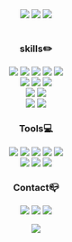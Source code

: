 <!--전체 둘러싸고 있는 div-->
<div align=center> 
    
<!--헤더-->
<img src="https://capsule-render.vercel.app/api?type=waving&color=auto&height=100&section=header&fontSize=30&text=🖐🏻YuJin%20Kwon🖐🏻">
<img src="https://hits.seeyoufarm.com/api/count/incr/badge.svg?url=https%3A%2F%2Fgithub.com%2Ftokyj515&count_bg=%23E4CEF0&title_bg=%23D1DDF2&icon=&icon_color=%23E8E5E5&title=hits&edge_flat=false">
<img src="http://mazassumnida.wtf/api/mini/generate_badge?boj=tokyj515">
  <!--
<a href="https://nebulous-author-76b.notion.site/d6ea92e833424f8b915371cfd53b435b"><img src="https://img.shields.io/badge/Portfolio-A9BCF5?style=flat&logo=GitHub Sponsors&logoColor=white&link=https://nebulous-author-76b.notion.site/d6ea92e833424f8b915371cfd53b435b"/></a>  -->

  <br>
   <br>



  
<!--기술 스택, 연락처, 툴 등-->
<p>
  
  <!--<img src="https://img.shields.io/badge/쓰고자하는_텍스트-컬러코드?style=flat-square&logo=simpleicons에서_아이콘이름&logoColor=white"/></a>&nbsp -->
  
 
  <h3>skills✏️</h3>
  <img src="https://img.shields.io/badge/Java-007396?style=flat&logo=OpenJDK&logoColor=white"/>
  <img src="https://img.shields.io/badge/Spring-6DB33F?style=flat&logo=spring&logoColor=white">
  <img src="https://img.shields.io/badge/Springboot-6DB33F?style=flat&logo=springboot&logoColor=white">
  <img src="https://img.shields.io/badge/MySQL-4479A1?style=flat&logo=mysql&logoColor=white">
  <img src="https://img.shields.io/badge/MariaDB-003545?style=flat&logo=mariaDB&logoColor=white">
  <br>

  <img src="https://img.shields.io/badge/Linux-FCC624?style=flat&logo=linux&logoColor=black">
  <img src="https://img.shields.io/badge/Docker-2496ED?style=flat&logo=Docker&logoColor=white" />
  <img src="https://img.shields.io/badge/Amazon%20AWS-232F3E?style=flat&logo=Amazon%20AWS&logoColor=white" />
  <br>


  <img src="https://img.shields.io/badge/HTML5-E34F26?style=flat&logo=html5&logoColor=white">
  <img src="https://img.shields.io/badge/CSS-1572B6?style=flat&logo=css3&logoColor=white">
  <!--<img src="https://img.shields.io/badge/JavaScript-F7DF1E?style=flat&logo=JavaScript&logoColor=black"/>-->
  <!--<img src="https://img.shields.io/badge/React-61DAFB?style=flat&logo=react&logoColor=black">-->
  <!--<img src="https://img.shields.io/badge/Android-3DDC84?style=flat&logo=Android&logoColor=black"/>-->
  <br>

  <img src="https://img.shields.io/badge/C++-00599C.svg?style=flat&logo=C%2B%2B&logoColor=white"/>
  <img src="https://img.shields.io/badge/Python-3776AB?style=flat&logo=python&logoColor=white">

  
    
    
  <h3>Tools💻</h3>
  <img src="https://img.shields.io/badge/Github-181717?style=flat&logo=github&logoColor=white">
  <img src="https://img.shields.io/badge/Git-F05032?style=flat&logo=git&logoColor=white">
  <img src="https://img.shields.io/badge/Notion-000000?style=flat&logo=notion&logoColor=white">
  <img src="https://img.shields.io/badge/Discord-5865F2?style=flat&logo=Discord&logoColor=white">
  <img src="https://img.shields.io/badge/Slack-4A154B?style=flat&logo=Slack&logoColor=white">
  <br>


  <img src="https://img.shields.io/badge/IntelliJ%20IDEA-000000?style=flat&logo=IntelliJ%20IDEA&logoColor=white">
  <img src="https://img.shields.io/badge/DataGrip-000000?style=flat&logo=DataGrip&logoColor=white">
  <img src="https://img.shields.io/badge/Visual%20Studio%20Code-007ACC?style=flat&logo=Visual%20Studio%20Code&logoColor=white">
  <!--<img src="https://img.shields.io/badge/Android%20Studio-3DDC84?style=flat&logo=Android%20Studio&logoColor=white">-->



  <h3>Contact📪</h3>
  <a href="https://radiant515.tistory.com/"><img src="https://img.shields.io/badge/My tech blog-A9BCF5?style=flat&logo=Tistory&logoColor=white&link=https://radiant515.tistory.com/"/></a>  
  <a href="mailto:tokykj515@gmail.com"><img src="https://img.shields.io/badge/Gmail-d14836?style=flat&logo=Gmail&logoColor=white&link=mailto:tokykj515@gmail.com"/></a>
  <a href="mailto:tokykj515@naver.com"><img src="https://img.shields.io/badge/Naver-03C75A?style=flat&logo=Naver&logoColor=white&link=mailto:tokykj515@naver.com"/></a>
  
  
</p>
  

<!--<img src="https://github-readme-stats.vercel.app/api/top-langs/?username=tokyj515&layout=compact&theme=swift">-->


<!--푸터-->
<img src="https://capsule-render.vercel.app/api?type=waving&color=auto&height=100&section=footer">
 

<!--전체 둘러싸고 있는    div-->
</div>






















